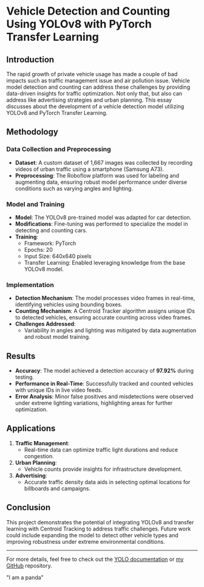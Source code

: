 # Vehicle Detection and Counting Using YOLOv8 with PyTorch Transfer Learning

## Introduction
The rapid growth of private vehicle usage has made a couple of bad impacts such as traffic management issue and air pollution issue. Vehicle model detection and counting can address these challenges by providing data-driven insights for traffic optimization. Not only that, but also can address like advertising strategies and urban planning. This essay discusses about the development of a vehicle detection model utilizing YOLOv8 and PyTorch Transfer Learning. 

## Methodology

### Data Collection and Preprocessing
- **Dataset**: A custom dataset of 1,667 images was collected by recording videos of urban traffic using a smartphone (Samsung A73).
- **Preprocessing**: The Roboflow platform was used for labeling and augmenting data, ensuring robust model performance under diverse conditions such as varying angles and lighting.

### Model and Training
- **Model**: The YOLOv8 pre-trained model was adapted for car detection.
- **Modifications**: Fine-tuning was performed to specialize the model in detecting and counting cars.
- **Training**:
  - Framework: PyTorch
  - Epochs: 20
  - Input Size: 640x640 pixels
  - Transfer Learning: Enabled leveraging knowledge from the base YOLOv8 model.

### Implementation
- **Detection Mechanism**: The model processes video frames in real-time, identifying vehicles using bounding boxes.
- **Counting Mechanism**: A Centroid Tracker algorithm assigns unique IDs to detected vehicles, ensuring accurate counting across video frames.
- **Challenges Addressed**:
  - Variability in angles and lighting was mitigated by data augmentation and robust model training.

## Results
- **Accuracy**: The model achieved a detection accuracy of **97.92%** during testing.
- **Performance in Real-Time**: Successfully tracked and counted vehicles with unique IDs in live video feeds.
- **Error Analysis**: Minor false positives and misdetections were observed under extreme lighting variations, highlighting areas for further optimization.

## Applications
1. **Traffic Management**:
   - Real-time data can optimize traffic light durations and reduce congestion.
2. **Urban Planning**:
   - Vehicle counts provide insights for infrastructure development.
3. **Advertising**:
   - Accurate traffic density data aids in selecting optimal locations for billboards and campaigns.

## Conclusion
This project demonstrates the potential of integrating YOLOv8 and transfer learning with Centroid Tracking to address traffic challenges. Future work could include expanding the model to detect other vehicle types and improving robustness under extreme environmental conditions.

---

For more details, feel free to check out the [YOLO documentation](https://pjreddie.com/darknet/yolo/) or [my GitHub](https://github.com/ahsanfirdaus1/vehicle-detection-essay) repository.

"I am a panda" 
